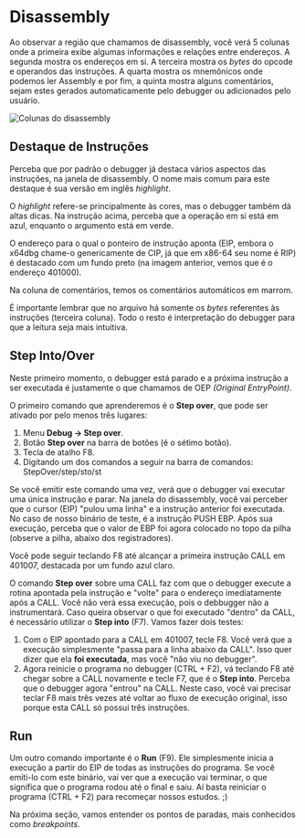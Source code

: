# Disassembly

Ao observar a região que chamamos de disassembly, você verá 5 colunas onde a primeira exibe algumas informações e relações entre endereços. A segunda mostra os endereços em si. A terceira mostra os _bytes_ do opcode e operandos das instruções. A quarta mostra os mnemônicos onde podemos ler Assembly e por fim, a quinta mostra alguns comentários, sejam estes gerados automaticamente pelo debugger ou adicionados pelo usuário.

![Colunas do disassembly](../.gitbook/assets/x32dbg\_02\_disasm\_columns.png)

## Destaque de Instruções

Perceba que por padrão o debugger já destaca vários aspectos das instruções, na janela de disassembly. O nome mais comum para este destaque é sua versão em inglês _highlight_.

O _highlight_ refere-se principalmente às cores, mas o debugger também dá altas dicas. Na instrução acima, perceba que a operação em si está em azul, enquanto o argumento está em verde.

O endereço para o qual o ponteiro de instrução aponta (EIP, embora o x64dbg chame-o genericamente de CIP, já que em x86-64 seu nome é RIP) é destacado com um fundo preto (na imagem anterior, vemos que é o endereço 401000).

Na coluna de comentários, temos os comentários automáticos em marrom.

É importante lembrar que no arquivo há somente os _bytes_ referentes às instruções (terceira coluna). Todo o resto é interpretação do debugger para que a leitura seja mais intuitiva.

## Step Into/Over

Neste primeiro momento, o debugger está parado e a próxima instrução a ser executada é justamente o que chamamos de OEP _(Original EntryPoint)_.

O primeiro comando que aprenderemos é o **Step over**, que pode ser ativado por pelo menos três lugares:

1. Menu **Debug -> Step over**.
2. Botão **Step over** na barra de botões (é o sétimo botão).
3. Tecla de atalho F8.
4. Digitando um dos comandos a seguir na barra de comandos: StepOver/step/sto/st

Se você emitir este comando uma vez, verá que o debugger vai executar uma única instrução e parar. Na janela do disassembly, você vai perceber que o cursor (EIP) "pulou uma linha" e a instrução anterior foi executada. No caso de nosso binário de teste, é a instrução PUSH EBP. Após sua execução, perceba que o valor de EBP foi agora colocado no topo da pilha (observe a pilha, abaixo dos registradores).

Você pode seguir teclando F8 até alcançar a primeira instrução CALL em 401007, destacada por um fundo azul claro.

O comando **Step over** sobre uma CALL faz com que o debugger execute a rotina apontada pela instrução e "volte" para o endereço imediatamente após a CALL. Você não verá essa execução, pois o debbugger não a instrumentará. Caso queira observar o que foi executado "dentro" da CALL, é necessário utilizar o **Step into** (F7). Vamos fazer dois testes:

1. Com o EIP apontado para a CALL em 401007, tecle F8. Você verá que a execução simplesmente "passa para a linha abaixo da CALL". Isso quer dizer que ela **foi executada**, mas você "não viu no debugger".
2. Agora reinicie o programa no debugger (CTRL + F2), vá teclando F8 até chegar sobre a CALL novamente e tecle F7, que é o **Step into**. Perceba que o debugger agora "entrou" na CALL. Neste caso, você vai precisar teclar F8 mais três vezes até voltar ao fluxo de execução original, isso porque esta CALL só possui três instruções.

## Run

Um outro comando importante é o **Run** (F9). Ele simplesmente inicia a execução a partir do EIP de todas as instruções do programa. Se você emiti-lo com este binário, vai ver que a execução vai terminar, o que significa que o programa rodou até o final e saiu. Aí basta reiniciar o programa (CTRL + F2) para recomeçar nossos estudos. ;)

Na próxima seção, vamos entender os pontos de paradas, mais conhecidos como _breakpoints_.
